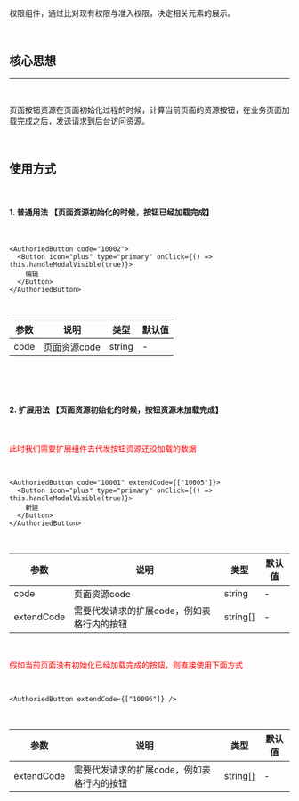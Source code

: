 权限组件，通过比对现有权限与准入权限，决定相关元素的展示。

<br>

## 核心思想
***

<br>

页面按钮资源在页面初始化过程的时候，计算当前页面的资源按钮，在业务页面加载完成之后，发送请求到后台访问资源。

<br>

## 使用方式

<br>

#### 1. 普通用法 【页面资源初始化的时候，按钮已经加载完成】

<br>

```
<AuthoriedButton code="10002">
  <Button icon="plus" type="primary" onClick={() => this.handleModalVisible(true)}>
    编辑
  </Button>
</AuthoriedButton>
```

<br>

| 参数      | 说明                                      | 类型         | 默认值 |
|----------|------------------------------------------|-------------|-------|
| code    | 页面资源code           | string  | - |

<br><br><br>

#### 2. 扩展用法 【页面资源初始化的时候，按钮资源未加载完成】

<br>

<font style="color: red">此时我们需要扩展组件去代发按钮资源还没加载的数据</font>

<br>

```
<AuthoriedButton code="10001" extendCode={["10005"]}>
  <Button icon="plus" type="primary" onClick={() => this.handleModalVisible(true)}>
    新建
  </Button>
</AuthoriedButton>
```

<br>

| 参数      | 说明                                      | 类型         | 默认值 |
|----------|------------------------------------------|-------------|-------|
| code    | 页面资源code           | string  | - |
| extendCode    | 需要代发请求的扩展code，例如表格行内的按钮           | string[]  | - |

<br>

<font style="color: red">假如当前页面没有初始化已经加载完成的按钮，则直接使用下面方式</font>

<br>

```
<AuthoriedButton extendCode={["10006"]} />

```

<br>

| 参数      | 说明                                      | 类型         | 默认值 |
|----------|------------------------------------------|-------------|-------|
| extendCode    | 需要代发请求的扩展code，例如表格行内的按钮           | string[]  | - |